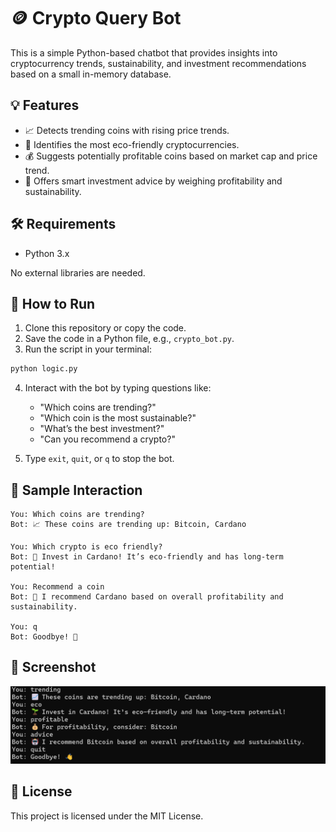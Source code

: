 # 🪙 Crypto Query Bot

This is a simple Python-based chatbot that provides insights into cryptocurrency trends, sustainability, and investment recommendations based on a small in-memory database.

## 💡 Features

* 📈 Detects trending coins with rising price trends.
* 🌱 Identifies the most eco-friendly cryptocurrencies.
* 💰 Suggests potentially profitable coins based on market cap and price trend.
* 🤖 Offers smart investment advice by weighing profitability and sustainability.

## 🛠️ Requirements

* Python 3.x

No external libraries are needed.

## 🚀 How to Run

1. Clone this repository or copy the code.
2. Save the code in a Python file, e.g., `crypto_bot.py`.
3. Run the script in your terminal:

```bash
python logic.py
```

4. Interact with the bot by typing questions like:

   * "Which coins are trending?"
   * "Which coin is the most sustainable?"
   * "What’s the best investment?"
   * "Can you recommend a crypto?"

5. Type `exit`, `quit`, or `q` to stop the bot.

## 💬 Sample Interaction

```text
You: Which coins are trending?
Bot: 📈 These coins are trending up: Bitcoin, Cardano

You: Which crypto is eco friendly?
Bot: 🌱 Invest in Cardano! It’s eco-friendly and has long-term potential!

You: Recommend a coin
Bot: 🤖 I recommend Cardano based on overall profitability and sustainability.

You: q
Bot: Goodbye! 👋
```

## 🗼️ Screenshot


![Crypto Query Bot Screenshot](screenshot.png)

## 📄 License

This project is licensed under the MIT License.
